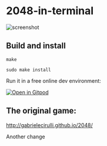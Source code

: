 # 2048-in-terminal

![screenshot](https://github.com/alewmoose/at2048/blob/master/screenshot.png)

## Build and install

`make`

`sudo make install`

Run it in a free online dev environment:

[![Open in Gitpod](https://gitpod.io/button/open-in-gitpod.svg)](https://gitpod.io#https://github.com/alewmoose/2048-in-terminal)

## The original game:
http://gabrielecirulli.github.io/2048/


Another change
